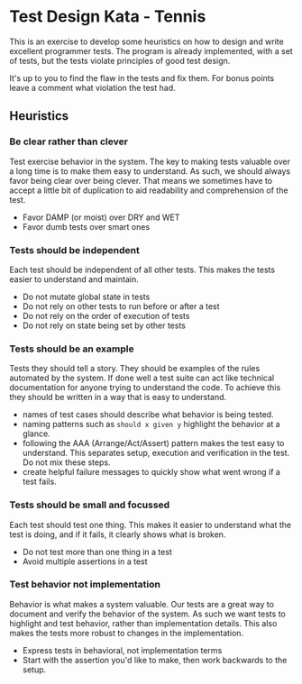 # Test Design Kata - Tennis

This is an exercise to develop some heuristics on how to design and write excellent programmer tests.
The program is already implemented, with a set of tests, but the tests violate principles of good test design.

It's up to you to find the flaw in the tests and fix them. For bonus points leave a comment what violation the test had.

## Heuristics

### Be clear rather than clever

Test exercise behavior in the system.
The key to making tests valuable over a long time is to make them easy to understand.
As such, we should always favor being clear over being clever.
That means we sometimes have to accept a little bit of duplication to aid readability and comprehension of the test.

- Favor DAMP (or moist) over DRY and WET
- Favor dumb tests over smart ones

### Tests should be independent

Each test should be independent of all other tests.
This makes the tests easier to understand and maintain.

- Do not mutate global state in tests
- Do not rely on other tests to run before or after a test
- Do not rely on the order of execution of tests
- Do not rely on state being set by other tests

### Tests should be an example

Tests they should tell a story.
They should be examples of the rules automated by the system.
If done well a test suite can act like technical documentation for anyone trying to understand the code.
To achieve this they should be written in a way that is easy to understand.

- names of test cases should describe what behavior is being tested.
- naming patterns such as `should x given y` highlight the behavior at a glance.
- following the AAA (Arrange/Act/Assert) pattern makes the test easy to understand. This separates setup, execution and verification in the test. Do not mix these steps.
- create helpful failure messages to quickly show what went wrong if a test fails.

### Tests should be small and focussed

Each test should test one thing.
This makes it easier to understand what the test is doing, and if it fails, it clearly shows what is broken.

- Do not test more than one thing in a test
- Avoid multiple assertions in a test

### Test behavior not implementation

Behavior is what makes a system valuable.
Our tests are a great way to document and verify the behavior of the system.
As such we want tests to highlight and test behavior, rather than implementation details.
This also makes the tests more robust to changes in the implementation.

- Express tests in behavioral, not implementation terms
- Start with the assertion you'd like to make, then work backwards to the setup.
